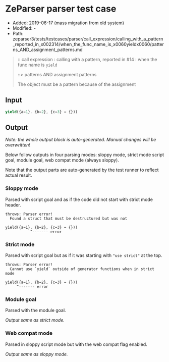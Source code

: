 # ZeParser parser test case

- Added: 2019-06-17 (mass migration from old system)
- Modified: -
- Path: zeparser3/tests/testcases/parser/call_expression/calling_with_a_pattern_reported_in_x002314/when_the_func_name_is_x0060yieldx0060/patterns_AND_assignment_patterns.md

> :: call expression : calling with a pattern, reported in #14 : when the func name is `yield`
>
> ::> patterns AND assignment patterns
>
> The object must be a pattern because of the assignment

## Input

`````js
yield({a=1}. {b=2}, {c=3} = {}))
`````

## Output

_Note: the whole output block is auto-generated. Manual changes will be overwritten!_

Below follow outputs in four parsing modes: sloppy mode, strict mode script goal, module goal, web compat mode (always sloppy).

Note that the output parts are auto-generated by the test runner to reflect actual result.

### Sloppy mode

Parsed with script goal and as if the code did not start with strict mode header.

`````
throws: Parser error!
  Found a struct that must be destructured but was not

yield({a=1}. {b=2}, {c=3} = {}))
           ^------- error
`````

### Strict mode

Parsed with script goal but as if it was starting with `"use strict"` at the top.

`````
throws: Parser error!
  Cannot use `yield` outside of generator functions when in strict mode

yield({a=1}. {b=2}, {c=3} = {}))
     ^------- error
`````


### Module goal

Parsed with the module goal.

_Output same as strict mode._

### Web compat mode

Parsed in sloppy script mode but with the web compat flag enabled.

_Output same as sloppy mode._
